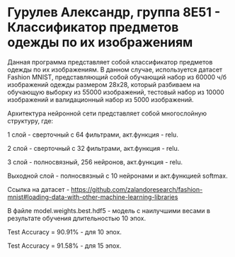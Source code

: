 # Гурулев Александр, группа 8Е51 - Классификатор предметов одежды по их изображениям

Данная программа представляет собой классификатор предметов одежды по их изображениям. В данном случае, используется датасет Fashion MNIST, представляющий собой обучающий набор из 60000 ч/б изображений одежды размером 28x28, который разбиваем на обучающую выборку из 55000 изображений, тестовый набор из 10000 изображений и валидационный набор из 5000 изображений.

Архитектура нейронной сети представляет собой многослойную структуру, где:

1 слой - сверточный с 64 фильтрами, акт.функция - relu.

2 слой - сверточный с 32 фильтрами, акт.функция - relu.

3 слой - полносвязный, 256 нейронов, акт.функция - relu.

Выходной слой - полносвязный с 10 нейронами и акт.функцией softmax.

Ссылка на датасет - https://github.com/zalandoresearch/fashion-mnist#loading-data-with-other-machine-learning-libraries

В файле model.weights.best.hdf5 - модель с наилучшими весами в результате обучения длительностью 10 эпох.

Test Accuracy = 90.91% - для 10 эпох.

Test Accuracy = 91.58% - для 15 эпох.
